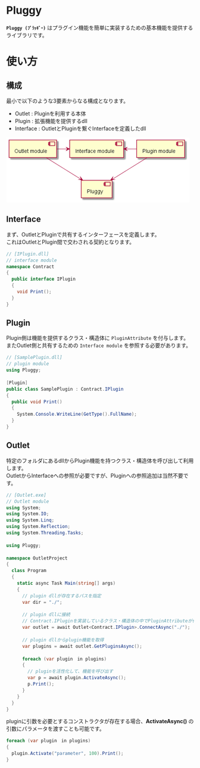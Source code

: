 # Pluggy

**`Pluggy (ﾌﾟﾗｯｷﾞｰ)`** はプラグイン機能を簡単に実装するための基本機能を提供するライブラリです。

# 使い方

## 構成

最小で以下のような3要素からなる構成となります。

- Outlet : Pluginを利用する本体
- Plugin : 拡張機能を提供するdll
- Interface : OutletとPluginを繋ぐInterfaceを定義したdll

![module](https://raw.githubusercontent.com/tatsuya-midorikawa/Pluggy/main/assets/module.png)

## Interface

まず、OutletとPluginで共有するインターフェースを定義します。  
これはOutletとPlugin間で交わされる契約となります。

```cs
// [IPlugin.dll]
// interface module
namespace Contract
{
  public interface IPlugin
  {
    void Print();
  }
}
```

## Plugin

Plugin側は機能を提供するクラス・構造体に `PluginAttribute` を付与します。  
またOutlet側と共有するための `Interface module` を参照する必要があります。

```cs
// [SamplePlugin.dll]
// plugin module
using Pluggy;

[Plugin]
public class SamplePlugin : Contract.IPlugin
{
  public void Print()
  {
    System.Console.WriteLine(GetType().FullName);
  }
}
```

## Outlet

特定のフォルダにあるdllからPlugin機能を持つクラス・構造体を呼び出して利用します。  
OutletからInterfaceへの参照が必要ですが、Pluginへの参照追加は当然不要です。

```cs
// [Outlet.exe]
// Outlet module
using System;
using System.IO;
using System.Linq;
using System.Reflection;
using System.Threading.Tasks;

using Pluggy;

namespace OutletProject
{
  class Program
  {
    static async Task Main(string[] args)
    {
      // plugin dllが存在するパスを指定
      var dir = "./";

      // plugin dllに接続
      // Contract.IPluginを実装しているクラス・構造体の中でPluginAttributeが付与されているもののみ対象
      var outlet = await Outlet<Contract.IPlugin>.ConnectAsync("./");

      // plugin dllからplugin機能を取得
      var plugins = await outlet.GetPluginsAsync();

      foreach (var plugin　in plugins)
      {
        // pluginを活性化して、機能を呼び出す
        var p = await plugin.ActivateAsync();
        p.Print();
      }
    }
  }
}
```

pluginに引数を必要とするコンストラクタが存在する場合、**ActivateAsync()** の引数にパラメータを渡すことも可能です。

```cs
foreach (var plugin　in plugins)
{
  plugin.Activate("parameter", 100).Print();
}
```